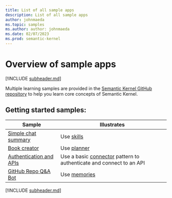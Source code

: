 ```yaml
---
title: List of all sample apps
description: List of all sample apps
author: johnmaeda
ms.topic: samples
ms.author: author: johnmaeda
ms.date: 02/07/2023
ms.prod: semantic-kernel
---
```

# Overview of sample apps

[!INCLUDE [subheader.md](../includes/pat_medium.md)]

Multiple learning samples are provided in the [Semantic Kernel GitHub repository](/semantic-kernel/getting-started/setup) to help you learn core concepts of Semantic Kernel.

## Getting started samples:

| Sample | Illustrates |
|---|---|
| [Simple chat summary](simplechatsummary) | Use [skills](../concepts-sk/skills) |
| [Book creator](bookcreator) | Use [planner](../concepts-sk/planner) |
| [Authentication and APIs](authapi) | Use a basic [connector](../concepts-sk/connector) pattern to authenticate and connect to an API |
| [GitHub Repo Q&A Bot](githubrepoqabot) | Use [memories](../concepts-sk/memories) |

[!INCLUDE [subheader.md](../includes/pat_medium.md)]